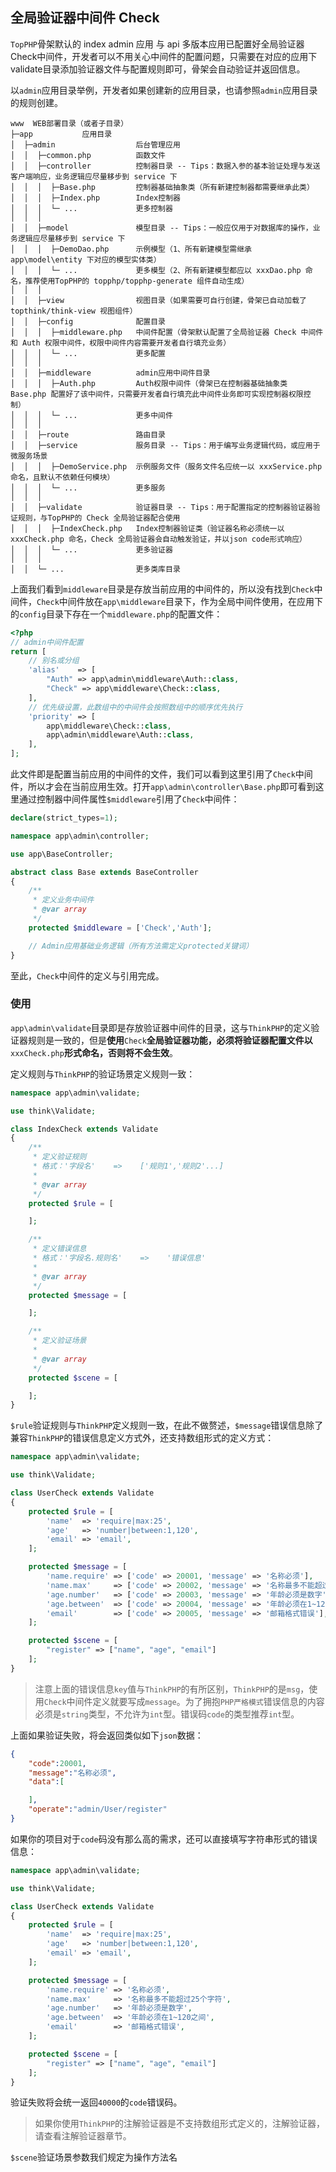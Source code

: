 ## 全局验证器中间件 Check

`TopPHP`骨架默认的 index admin 应用 与 api 多版本应用已配置好全局验证器Check中间件，开发者可以不用关心中间件的配置问题，只需要在对应的应用下validate目录添加验证器文件与配置规则即可，骨架会自动验证并返回信息。

以`admin`应用目录举例，开发者如果创建新的应用目录，也请参照`admin`应用目录的规则创建。

```
www  WEB部署目录（或者子目录）
├─app           应用目录
│  ├─admin                  后台管理应用
│  │  ├─common.php          函数文件
│  │  ├─controller          控制器目录 -- Tips：数据入参的基本验证处理与发送客户端响应，业务逻辑应尽量移步到 service 下
│  │  │  ├─Base.php         控制器基础抽象类（所有新建控制器都需要继承此类）
│  │  │  ├─Index.php        Index控制器
│  │  │  └─ ...             更多控制器
│  │  │
│  │  ├─model               模型目录 -- Tips：一般应仅用于对数据库的操作，业务逻辑应尽量移步到 service 下
│  │  │  ├─DemoDao.php      示例模型（1、所有新建模型需继承 app\model\entity 下对应的模型实体类）
│  │  │  └─ ...             更多模型（2、所有新建模型都应以 xxxDao.php 命名，推荐使用TopPHP的 topphp/topphp-generate 组件自动生成）
│  │  │
│  │  ├─view                视图目录（如果需要可自行创建，骨架已自动加载了 topthink/think-view 视图组件）
│  │  ├─config              配置目录
│  │  │  ├─middleware.php   中间件配置（骨架默认配置了全局验证器 Check 中间件和 Auth 权限中间件，权限中间件内容需要开发者自行填充业务）
│  │  │  └─ ...             更多配置
│  │  │
│  │  ├─middleware          admin应用中间件目录
│  │  │  ├─Auth.php         Auth权限中间件（骨架已在控制器基础抽象类 Base.php 配置好了该中间件，只需要开发者自行填充此中间件业务即可实现控制器权限控制）
│  │  │  └─ ...             更多中间件
│  │  │
│  │  ├─route               路由目录
│  │  ├─service             服务目录 -- Tips：用于编写业务逻辑代码，或应用于微服务场景
│  │  │  ├─DemoService.php  示例服务文件（服务文件名应统一以 xxxService.php 命名，且默认不依赖任何模块）
│  │  │  └─ ...             更多服务
│  │  │
│  │  ├─validate            验证器目录 -- Tips：用于配置指定的控制器验证器验证规则，与TopPHP的 Check 全局验证器配合使用
│  │  │  ├─IndexCheck.php   Index控制器验证类（验证器名称必须统一以 xxxCheck.php 命名，Check 全局验证器会自动触发验证，并以json code形式响应）
│  │  │  └─ ...             更多验证器
│  │  │
│  │  └─ ...                更多类库目录
```

上面我们看到`middleware`目录是存放当前应用的中间件的，所以没有找到`Check`中间件，`Check`中间件放在`app\middleware`目录下，作为全局中间件使用，在应用下的`config`目录下存在一个`middleware.php`的配置文件：

```php
<?php
// admin中间件配置
return [
    // 别名或分组
    'alias'    => [
        "Auth" => app\admin\middleware\Auth::class,
        "Check" => app\middleware\Check::class,
    ],
    // 优先级设置，此数组中的中间件会按照数组中的顺序优先执行
    'priority' => [
        app\middleware\Check::class,
        app\admin\middleware\Auth::class,
    ],
];
```

此文件即是配置当前应用的中间件的文件，我们可以看到这里引用了`Check`中间件，所以才会在当前应用生效。打开`app\admin\controller\Base.php`即可看到这里通过控制器中间件属性`$middleware`引用了`Check`中间件：

```php
declare(strict_types=1);

namespace app\admin\controller;

use app\BaseController;

abstract class Base extends BaseController
{
    /**
     * 定义业务中间件
     * @var array
     */
    protected $middleware = ['Check','Auth'];

    // Admin应用基础业务逻辑（所有方法需定义protected关键词）
}
```

至此，`Check`中间件的定义与引用完成。

### 使用

`app\admin\validate`目录即是存放验证器中间件的目录，这与`ThinkPHP`的定义验证器规则是一致的，但是**使用**`Check`**全局验证器功能，必须将验证器配置文件以**`xxxCheck.php`**形式命名，否则将不会生效**。

定义规则与`ThinkPHP`的验证场景定义规则一致：

```php
namespace app\admin\validate;

use think\Validate;

class IndexCheck extends Validate
{
    /**
     * 定义验证规则
     * 格式：'字段名'    =>    ['规则1','规则2'...]
     *
     * @var array
     */
    protected $rule = [

    ];

    /**
     * 定义错误信息
     * 格式：'字段名.规则名'    =>    '错误信息'
     *
     * @var array
     */
    protected $message = [

    ];

    /**
     * 定义验证场景
     *
     * @var array
     */
    protected $scene = [

    ];
}
```

`$rule`验证规则与`ThinkPHP`定义规则一致，在此不做赘述，`$message`错误信息除了兼容`ThinkPHP`的错误信息定义方式外，还支持数组形式的定义方式：

```php
namespace app\admin\validate;

use think\Validate;

class UserCheck extends Validate
{
    protected $rule = [
        'name'  => 'require|max:25',
        'age'   => 'number|between:1,120',
        'email' => 'email',
    ];

    protected $message = [
        'name.require' => ['code' => 20001, 'message' => '名称必须'],
        'name.max'     => ['code' => 20002, 'message' => '名称最多不能超过25个字符'],
        'age.number'   => ['code' => 20003, 'message' => '年龄必须是数字'],
        'age.between'  => ['code' => 20004, 'message' => '年龄必须在1~120之间'],
        'email'        => ['code' => 20005, 'message' => '邮箱格式错误'],
    ];

    protected $scene = [
        "register" => ["name", "age", "email"]
    ];
}
```

> 注意上面的错误信息`key`值与`ThinkPHP`的有所区别，`ThinkPHP`的是`msg`，使用`Check`中间件定义就要写成`message`。为了拥抱`PHP严格模式`错误信息的内容必须是`string`类型，不允许为`int`型。错误码`code`的类型推荐`int`型。

上面如果验证失败，将会返回类似如下`json`数据：

```json
{
    "code":20001,
    "message":"名称必须",
    "data":[

    ],
    "operate":"admin/User/register"
}
```

如果你的项目对于`code`码没有那么高的需求，还可以直接填写字符串形式的错误信息：

```php
namespace app\admin\validate;

use think\Validate;

class UserCheck extends Validate
{
    protected $rule = [
        'name'  => 'require|max:25',
        'age'   => 'number|between:1,120',
        'email' => 'email',
    ];

    protected $message = [
        'name.require' => '名称必须',
        'name.max'     => '名称最多不能超过25个字符',
        'age.number'   => '年龄必须是数字',
        'age.between'  => '年龄必须在1~120之间',
        'email'        => '邮箱格式错误',
    ];

    protected $scene = [
        "register" => ["name", "age", "email"]
    ];
}
```

验证失败将会统一返回`40000`的`code`错误码。

> 如果你使用`ThinkPHP`的注解验证器是不支持数组形式定义的，注解验证器，请查看注解验证器章节。

`$scene`验证场景参数我们规定为操作方法名





